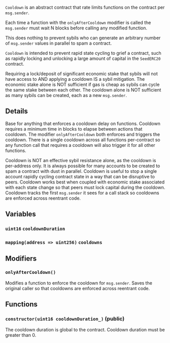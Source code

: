`Cooldown` is an abstract contract that rate limits functions on
the contract per `msg.sender`.

Each time a function with the `onlyAfterCooldown` modifier is called the
`msg.sender` must wait N blocks before calling any modified function.

This does nothing to prevent sybils who can generate an arbitrary number of
`msg.sender` values in parallel to spam a contract.

`Cooldown` is intended to prevent rapid state cycling to grief a contract,
such as rapidly locking and unlocking a large amount of capital in the
`SeedERC20` contract.

Requiring a lock/deposit of significant economic stake that sybils will not
have access to AND applying a cooldown IS a sybil mitigation. The economic
stake alone is NOT sufficient if gas is cheap as sybils can cycle the same
stake between each other. The cooldown alone is NOT sufficient as many
sybils can be created, each as a new `msg.sender`.



## Details
Base for anything that enforces a cooldown delay on functions.
Cooldown requires a minimum time in blocks to elapse between actions that
cooldown. The modifier `onlyAfterCooldown` both enforces and triggers the
cooldown. There is a single cooldown across all functions per-contract
so any function call that requires a cooldown will also trigger it for
all other functions.

Cooldown is NOT an effective sybil resistance alone, as the cooldown is
per-address only. It is always possible for many accounts to be created
to spam a contract with dust in parallel.
Cooldown is useful to stop a single account rapidly cycling contract
state in a way that can be disruptive to peers. Cooldown works best when
coupled with economic stake associated with each state change so that
peers must lock capital during the cooldown. Cooldown tracks the first
`msg.sender` it sees for a call stack so cooldowns are enforced across
reentrant code.

## Variables
### `uint16` `cooldownDuration`

### `mapping(address => uint256)` `cooldowns`



## Modifiers
### `onlyAfterCooldown()`

Modifies a function to enforce the cooldown for `msg.sender`.
Saves the original caller so that cooldowns are enforced across
reentrant code.




## Functions
### `constructor(uint16 cooldownDuration_)` (public)

The cooldown duration is global to the contract.
Cooldown duration must be greater than 0.




